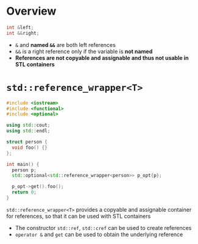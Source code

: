 # Overview

```cpp
int &left;
int &&right;
```

- `&` and **named `&&`** are both left references
- `&&` is a right reference only if the variable is **not named**
- **References are not copyable and assignable and thus not usable in STL
  containers**

# `std::reference_wrapper<T>`

```cpp
#include <iostream>
#include <functional>
#include <optional>

using std::cout;
using std::endl;

struct person {
  void foo() {}
};

int main() {
  person p;
  std::optional<std::reference_wrapper<person>> p_opt{p};

  p_opt->get().foo();
  return 0;
}
```

`std::reference_wrapper<T>` provides a copyable and assignable container for
references, so that it can be used with STL containers

- The constructor `std::ref`, `std::cref` can be used to create references
- `operator &` and `get` can be used to obtain the underlying reference
